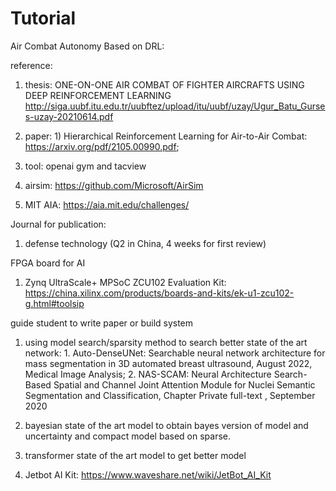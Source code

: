 # Tutorial

Air Combat Autonomy Based on DRL:

reference:

1. thesis: ONE-ON-ONE AIR COMBAT OF FIGHTER AIRCRAFTS USING DEEP
REINFORCEMENT LEARNING http://siga.uubf.itu.edu.tr/uubftez/upload/itu/uubf/uzay/Ugur_Batu_Gurses-uzay-20210614.pdf

2. paper: 1) Hierarchical Reinforcement Learning for Air-to-Air
Combat: https://arxiv.org/pdf/2105.00990.pdf; 

3. tool: openai gym and tacview

4. airsim: https://github.com/Microsoft/AirSim
5. MIT AIA: https://aia.mit.edu/challenges/

Journal for publication:

1. defense technology (Q2 in China, 4 weeks for first review)

FPGA board for AI

1. Zynq UltraScale+ MPSoC ZCU102 Evaluation Kit: https://china.xilinx.com/products/boards-and-kits/ek-u1-zcu102-g.html#toolsip

guide student to write paper or build system

1. using model search/sparsity method to search better state of the art network: 1. Auto-DenseUNet: Searchable neural network architecture for mass segmentation in 3D automated breast ultrasound, August 2022, Medical Image Analysis; 2. NAS-SCAM: Neural Architecture Search-Based Spatial and Channel Joint Attention Module for Nuclei Semantic Segmentation and Classification, Chapter Private full-text , September 2020

2. bayesian state of the art model to obtain bayes version of model and uncertainty and compact model based on sparse.

3. transformer state of the art model to get better model
4. Jetbot AI Kit: https://www.waveshare.net/wiki/JetBot_AI_Kit
